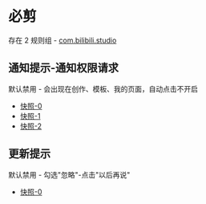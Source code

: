 # 必剪

存在 2 规则组 - [com.bilibili.studio](/src/apps/com.bilibili.studio.ts)

## 通知提示-通知权限请求

默认禁用 - 会出现在创作、模板、我的页面，自动点击不开启

- [快照-0](https://i.gkd.li/i/12867401)
- [快照-1](https://i.gkd.li/i/12908880)
- [快照-2](https://i.gkd.li/i/12908886)

## 更新提示

默认禁用 - 勾选"忽略"-点击"以后再说"

- [快照-0](https://i.gkd.li/i/13496049)
